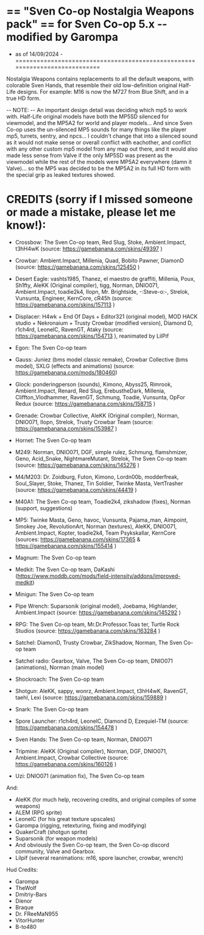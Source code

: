 # == "Sven Co-op Nostalgia Weapons pack" == for Sven Co-op 5.x -- modified by Garompa
- as of 14/09/2024 -
===========================================================================


Nostalgia Weapons contains replacements to all the default weapons, with colorable Sven Hands, that resemble their old low-definition original Half-Life designs.
For example: M16 is now the M727 from Blue Shift, and in a true HD form.  

-- NOTE: --
An important design detail was deciding which mp5 to work with. Half-Life original models have both the MP5SD silenced for viewmodel, and the MP5A2 for world and player models... And since Sven Co-op uses the un-silenced MP5 sounds for many things like the player mp5, turrets, sentry, and npcs... I couldn't change that into a silenced sound as it would not make sense or overall conflict with eachother, and conflict with any other custom mp5 model from any map out there, and it would also made less sense from Valve if the only MP5SD was present as the viewmodel while the rest of the models were MP5A2 everywhere (damn it Valve)... so the MP5 was decided to be the MP5A2 in its full HD form with the special grip as leaked textures showed.



CREDITS (sorry if I missed someone or made a mistake, please let me know!):
===========================================================================


- Crossbow: The Sven Co-op team, Red Slug, Stoke, Ambient.Impact, t3hH4wK (source: https://gamebanana.com/skins/49397 )

- Crowbar: Ambient.Impact, Millenia, Quad, Bobito Pawner, DiamonD (source: https://gamebanana.com/skins/125450 )

- Desert Eagle: vashts1985, Thanez, el maestro de graffiti, Millenia, Poux, Sh1fty, AleKK (Original compiler), tigg, Norman, DNIO071, Ambient.Impact, toadie2k4, IIopn, Mr. Brightside, -:Steve-o:-, Strelok, Vunsunta, Engineer, KernCore, cR45h (source: https://gamebanana.com/skins/157113 )

- Displacer: H4wk + End Of Days + Editor321 (original model), MOD HACK studio + Nekronaium + Trusty Crowbar (modified version), Diamond D, r1ch4rd, LeonelC, RavenGT, Ataky (source: https://gamebanana.com/skins/154713 ),  reanimated by LilPif

- Egon: The Sven Co-op team

- Gauss: Juniez (bms model classic remake), Crowbar Collective (bms model), SXLG (effects and animations) (source: https://gamebanana.com/mods/180460)

- Glock: ponderingperson (sounds), Kimono, Abyss25, Rimrook, Ambient.Impact, Renard, Red Slug, ErebustheDark, Millenia, Cliffton_Vlodhammer, RavenGT, Schmung, Toadie, Vunsunta, OpFor Redux (source: https://gamebanana.com/skins/158715 )

- Grenade: Crowbar Collective, AleKK (Original compiler), Norman, DNIO071, IIopn, Strelok, Trusty Crowbar Team (source: https://gamebanana.com/skins/153987 )

- Hornet: The Sven Co-op team

- M249: Norman, DNIO071, DGF, simple rulez, Schmung, flamshmizer, Geno, Acid_Snake, NightmareMutant, Strelok, The Sven Co-op team (source: https://gamebanana.com/skins/145276 )

- M4/M203: Dr. Zoidburg, Futon, Kimono, Lordn00b, modderfreak, Soul_Slayer, Stoke, Thanez, Tin Soldier, Twinke Masta, VertTrasher (source: https://gamebanana.com/skins/44419 )

- M40A1: The Sven Co-op team, Toadie2k4, zikshadow (fixes), Norman (support, suggestions)

- MP5: Twinke Masta, Geno, havoc, Vunsunta, Pajama_man, Aimpoint, Smokey Joe, RevolutionArt, Norman (textures), AleKK, DNIO071, Ambient.Impact, Kopter, toadie2k4, Team Psykskallar, KernCore (sources: https://gamebanana.com/skins/17365 & https://gamebanana.com/skins/155414 )

- Magnum: The Sven Co-op team

- Medkit: The Sven Co-op team, DaKashi (https://www.moddb.com/mods/field-intensity/addons/improved-medkit)

- Minigun: The Sven Co-op team

- Pipe Wrench: Suparsonik (original model), Joebama, Highlander, Ambient.Impact (source: https://gamebanana.com/skins/145292 )

- RPG: The Sven Co-op team, Mr.Dr.Professor.Toas ter, Turtle Rock Studios (source: https://gamebanana.com/skins/163284 )

- Satchel: DiamonD, Trusty Crowbar, ZikShadow, Norman, The Sven Co-op team

- Satchel radio: Gearbox, Valve, The Sven Co-op team, DNIO071 (animations), Norman (main model)

- Shockroach: The Sven Co-op team

- Shotgun: AleKK, sappy, wonrz, Ambient.Impact, t3hH4wK, RavenGT, taehl, Lexi (source: https://gamebanana.com/skins/159889 )

- Snark: The Sven Co-op team

- Spore Launcher: r1ch4rd, LeonelC, Diamond D, Ezequiel-TM (source: https://gamebanana.com/skins/154478 )

- Sven Hands: The Sven Co-op team, Norman, DNIO071

- Tripmine: AleKK (Original compiler), Norman, DGF, DNIO071, Ambient.Impact, Crowbar Collective (source: https://gamebanana.com/skins/160126 )

- Uzi: DNIO071 (animation fix), The Sven Co-op team


And:
- AleKK (for much help, recovering credits, and original compiles of some weapons)
- ALEM (RPG sprite)
- LeonelC (for his great texture upscales)
- Garompa (rigging, retexturing, fixing and modifying)
- QuakerCraft (shotgun sprite)
- Suparsonik (for weapon models)
- And obviously the Sven Co-op team, the Sven Co-op discord community, Valve and Gearbox.
- Lilpif (several reanimations: m16, spore launcher, crowbar, wrench)

Hud Credits:
- Garompa
- TheWolf
- Dmitriy-Bars
- Dienor
- Braque
- Dr. FReeMaN955
- VitorHunter
- B-to480
